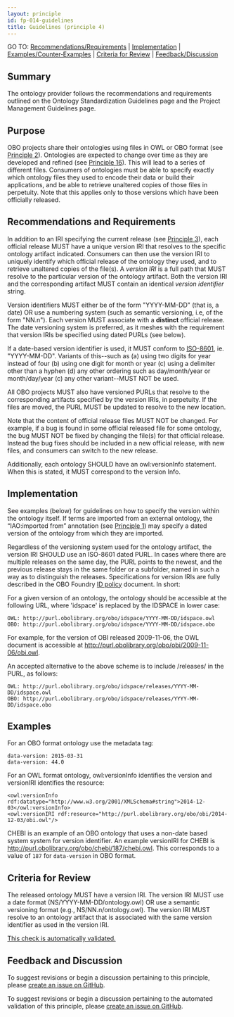 ```yaml
---
layout: principle
id: fp-014-guidelines
title: Guidelines (principle 4)
---
```

GO TO: [Recommendations/Requirements](#recommendations-and-requirements) &#124; [Implementation](#implementation) &#124; [Examples/Counter&#8209;Examples](#examples) &#124; [Criteria&nbsp;for&nbsp;Review](#criteria-for-review) &#124; [Feedback/Discussion](#feedback-and-discussion)

## Summary

The ontology provider follows the recommendations and requirements outlined on the Ontology Standardization Guidelines page and the Project Management Guidelines page.

## Purpose

OBO projects share their ontologies using files in OWL or OBO format (see [Principle 2](https://obofoundry.org/principles/fp-002-format.html)). Ontologies are expected to change over time as they are developed and refined (see [Principle 16](https://obofoundry.org/principles/fp-016-maintenance.html)). This will lead to a series of different files. Consumers of ontologies must be able to specify exactly which ontology files they used to encode their data or build their applications, and be able to retrieve unaltered copies of those files in perpetuity. Note that this applies only to those versions which have been officially released.

## Recommendations and Requirements

In addition to an IRI specifying the current release (see [Principle 3](https://obofoundry.org/principles/fp-003-uris.html)), each official release MUST have a unique version IRI that resolves to the specific ontology artifact indicated. Consumers can then use the version IRI to uniquely identify which official release of the ontology they used, and to retrieve unaltered copies of the file(s). A _version IRI_ is a full path that MUST resolve to the particular version of the ontology artifact. Both the version IRI and the corresponding artifact MUST contain an identical _version identifier_ string.

Version identifiers MUST either be of the form "YYYY-MM-DD" (that is, a date) OR use a numbering system (such as semantic versioning, i.e, of the form "NN.n"). Each version MUST associate with a <b>distinct</b> official release. The date versioning system is preferred, as it meshes with the requirement that version IRIs be specified using dated PURLs (see below).

If a date-based version identifier is used, it MUST conform to [ISO-8601](https://www.iso.org/iso-8601-date-and-time-format.html), ie. "YYYY-MM-DD". Variants of this--such as (a) using two digits for year instead of four (b) using one digit for month or year (c) using a delimiter other than a hyphen (d) any other ordering such as day/month/year or month/day/year (c) any other variant--MUST NOT be used.

All OBO projects MUST also have versioned PURLs that resolve to the corresponding artifacts specified by the version IRIs, in perpetuity. If the files are moved, the PURL MUST be updated to resolve to the new location.

Note that the content of official release files MUST NOT be changed. For example, if a bug is found in some official released file for some ontology, the bug MUST NOT be fixed by changing the file(s) for that official release. Instead the bug fixes should be included in a new official release, with new files, and consumers can switch to the new release.

Additionally, each ontology SHOULD have an owl:versionInfo statement. When this is stated, it MUST correspond to the version Info.

## Implementation

See examples (below) for guidelines on how to specify the version within the ontology itself. If terms are imported from an external ontology, the “IAO:imported from” annotation (see [Principle 1](http://obofoundry.org/principles/fp-001-open.html)) may specify a dated version of the ontology from which they are imported.

Regardless of the versioning system used for the ontology artifact, the version IRI SHOULD use an ISO-8601 dated PURL. In cases where there are multiple releases on the same day, the PURL points to the newest, and the previous release stays in the same folder or a subfolder, named in such a way as to distinguish the releases. Specifications for version IRIs are fully described in the OBO Foundry [ID policy](http://obofoundry.org/id-policy) document. In short:

For a given version of an ontology, the ontology should be accessible at the following URL, where 'idspace' is replaced by the IDSPACE in lower case:

    OWL: http://purl.obolibrary.org/obo/idspace/YYYY-MM-DD/idspace.owl
    OBO: http://purl.obolibrary.org/obo/idspace/YYYY-MM-DD/idspace.obo

For example, for the version of OBI released 2009-11-06, the OWL document is accessible at http://purl.obolibrary.org/obo/obi/2009-11-06/obi.owl.

An accepted alternative to the above scheme is to include /releases/ in the PURL, as follows:

    OWL: http://purl.obolibrary.org/obo/idspace/releases/YYYY-MM-DD/idspace.owl
    OBO: http://purl.obolibrary.org/obo/idspace/releases/YYYY-MM-DD/idspace.obo

## Examples

For an OBO format ontology use the metadata tag:

    data-version: 2015-03-31
    data-version: 44.0

For an OWL format ontology, owl:versionInfo identifies the version and versionIRI identifies the resource:

    <owl:versionInfo rdf:datatype="http://www.w3.org/2001/XMLSchema#string">2014-12-03</owl:versionInfo>
    <owl:versionIRI rdf:resource="http://purl.obolibrary.org/obo/obi/2014-12-03/obi.owl"/>

CHEBI is an example of an OBO ontology that uses a non-date based system system for version identifier. An example versionIRI for CHEBI is http://purl.obolibrary.org/obo/chebi/187/chebi.owl. This corresponds to a value of `187` for `data-version` in OBO format.

## Criteria for Review

The released ontology MUST have a version IRI. The version IRI MUST use a date format (NS/YYYY-MM-DD/ontology.owl) OR use a semantic versioning format (e.g., NS/NN.n/ontology.owl). The version IRI MUST resolve to an ontology artifact that is associated with the same version identifier as used in the version IRI.

[This check is automatically validated.](checks/fp_004)

## Feedback and Discussion

To suggest revisions or begin a discussion pertaining to this principle, please [create an issue on GitHub](https://github.com/OBOFoundry/OBOFoundry.github.io/issues/new?labels=attn%3A+Editorial+WG,principles&title=Principle+%234+%22Versioning%22+%3CENTER+ISSUE+TITLE%3E).

To suggest revisions or begin a discussion pertaining to the automated validation of this principle, please [create an issue on GitHub](https://github.com/OBOFoundry/OBOFoundry.github.io/issues/new?labels=attn%3A+Technical+WG,automated+validation+of+principles&title=Principle+%234+%22Versioning%22+-+automated+validation+%3CENTER+ISSUE+TITLE%3E).
